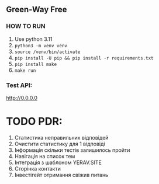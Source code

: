 ## Green-Way Free

### HOW TO RUN

1) Use python 3.11
2) `python3 -m venv venv`
3) `source /venv/bin/activate`
4) `pip install -U pip && pip install -r requirements.txt`
5) `pip install make`
6) `make run`

### Test API:

http://0.0.0.0

# TODO PDR:
1. Статистика неправильних відповідей
2. Очистити статистику для 1 відповіді
3. Інформація скільки тестів залишилось пройти
4. Навігація на список тем
5. Інтеграція з шаблоном YERAV.SITE
6. Сторінка контакти
7. Інвестігейт отримання свіжив питань